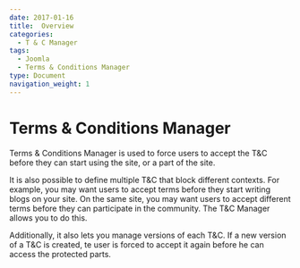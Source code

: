 ```yaml
---
date: 2017-01-16
title:  Overview
categories:
  - T & C Manager
tags:
  - Joomla
  - Terms & Conditions Manager
type: Document
navigation_weight: 1
---
```


# Terms & Conditions Manager
Terms & Conditions Manager is used to force users to accept the T&C before they can start using the site, or a part of the site. 

It is also possible to define multiple T&C that block different contexts. For example, you may want users to accept terms before they start writing blogs on your site. On the same site, you may want users to accept different terms before they can participate in the community. The T&C Manager allows you to do this.

Additionally, it also lets you manage versions of each T&C. If a new version of a T&C is created, te user is forced to accept it again before he can access the protected parts.

